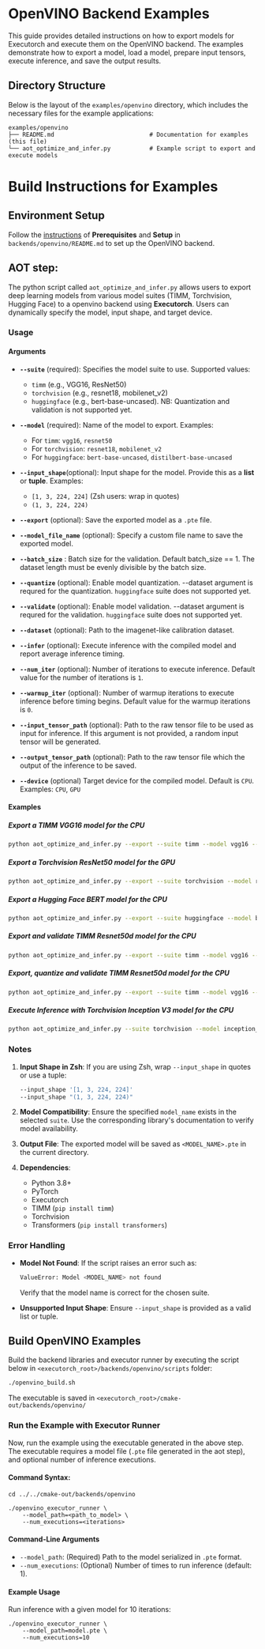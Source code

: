 # OpenVINO Backend Examples

This guide provides detailed instructions on how to export models for Executorch and execute them on the OpenVINO backend. The examples demonstrate how to export a model, load a model, prepare input tensors, execute inference, and save the output results.

## Directory Structure

Below is the layout of the `examples/openvino` directory, which includes the necessary files for the example applications:

```
examples/openvino
├── README.md                           # Documentation for examples (this file)
└── aot_optimize_and_infer.py           # Example script to export and execute models
```

# Build Instructions for Examples

## Environment Setup
Follow the [instructions](../../backends/openvino/README.md) of **Prerequisites** and **Setup** in `backends/openvino/README.md` to set up the OpenVINO backend.

## AOT step:

The python script called `aot_optimize_and_infer.py` allows users to export deep learning models from various model suites (TIMM, Torchvision, Hugging Face) to a openvino backend using **Executorch**. Users can dynamically specify the model, input shape, and target device.

### **Usage**


#### **Arguments**
- **`--suite`** (required):
  Specifies the model suite to use.
  Supported values:
  - `timm` (e.g., VGG16, ResNet50)
  - `torchvision` (e.g., resnet18, mobilenet_v2)
  - `huggingface` (e.g., bert-base-uncased). NB: Quantization and validation is not supported yet.

- **`--model`** (required):
  Name of the model to export.
  Examples:
  - For `timm`: `vgg16`, `resnet50`
  - For `torchvision`: `resnet18`, `mobilenet_v2`
  - For `huggingface`: `bert-base-uncased`, `distilbert-base-uncased`

- **`--input_shape`**(optional):
  Input shape for the model. Provide this as a **list** or **tuple**.
  Examples:
  - `[1, 3, 224, 224]` (Zsh users: wrap in quotes)
  - `(1, 3, 224, 224)`

- **`--export`** (optional):
  Save the exported model as a `.pte` file.

- **`--model_file_name`** (optional):
  Specify a custom file name to save the exported model.

- **`--batch_size`** :
  Batch size for the validation. Default batch_size == 1.
  The dataset length must be evenly divisible by the batch size.

- **`--quantize`** (optional):
  Enable model quantization. --dataset argument is requred for the quantization. `huggingface` suite  does not supported yet.

- **`--validate`** (optional):
  Enable model validation. --dataset argument is requred for the validation. `huggingface` suite does not supported yet.

- **`--dataset`** (optional):
  Path to the imagenet-like calibration dataset.

- **`--infer`** (optional):
  Execute inference with the compiled model and report average inference timing.

- **`--num_iter`** (optional):
  Number of iterations to execute inference. Default value for the number of iterations is `1`.

- **`--warmup_iter`** (optional):
  Number of warmup iterations to execute inference before timing begins. Default value for the warmup iterations is `0`.

- **`--input_tensor_path`** (optional):
  Path to the raw tensor file to be used as input for inference. If this argument is not provided, a random input tensor will be generated.

- **`--output_tensor_path`** (optional):
  Path to the raw tensor file which the output of the inference to be saved.

- **`--device`** (optional)
  Target device for the compiled model. Default is `CPU`.
  Examples: `CPU`, `GPU`


#### **Examples**

##### Export a TIMM VGG16 model for the CPU
```bash
python aot_optimize_and_infer.py --export --suite timm --model vgg16 --input_shape [1, 3, 224, 224] --device CPU
```

##### Export a Torchvision ResNet50 model for the GPU
```bash
python aot_optimize_and_infer.py --export --suite torchvision --model resnet50 --input_shape "(1, 3, 256, 256)" --device GPU
```

##### Export a Hugging Face BERT model for the CPU
```bash
python aot_optimize_and_infer.py --export --suite huggingface --model bert-base-uncased --input_shape "(1, 512)" --device CPU
```
##### Export and validate TIMM Resnet50d model for the CPU
```bash
python aot_optimize_and_infer.py --export --suite timm --model vgg16 --input_shape [1, 3, 224, 224] --device CPU --validate --dataset /path/to/dataset
```

##### Export, quantize and validate TIMM Resnet50d model for the CPU
```bash
python aot_optimize_and_infer.py --export --suite timm --model vgg16 --input_shape [1, 3, 224, 224] --device CPU --validate --dataset /path/to/dataset --quantize
```

##### Execute Inference with Torchvision Inception V3 model for the CPU
```bash
python aot_optimize_and_infer.py --suite torchvision --model inception_v3 --infer --warmup_iter 10 --num_iter 100 --input_shape "(1, 3, 256, 256)" --device CPU
```

### **Notes**
1. **Input Shape in Zsh**:
   If you are using Zsh, wrap `--input_shape` in quotes or use a tuple:
   ```bash
   --input_shape '[1, 3, 224, 224]'
   --input_shape "(1, 3, 224, 224)"
   ```

2. **Model Compatibility**:
   Ensure the specified `model_name` exists in the selected `suite`. Use the corresponding library's documentation to verify model availability.

3. **Output File**:
   The exported model will be saved as `<MODEL_NAME>.pte` in the current directory.

4. **Dependencies**:
   - Python 3.8+
   - PyTorch
   - Executorch
   - TIMM (`pip install timm`)
   - Torchvision
   - Transformers (`pip install transformers`)

### **Error Handling**
- **Model Not Found**:
  If the script raises an error such as:
  ```bash
  ValueError: Model <MODEL_NAME> not found
  ```
  Verify that the model name is correct for the chosen suite.

- **Unsupported Input Shape**:
  Ensure `--input_shape` is provided as a valid list or tuple.


## Build OpenVINO Examples
Build the backend libraries and executor runner by executing the script below in `<executorch_root>/backends/openvino/scripts` folder:
```bash
./openvino_build.sh
```
The executable is saved in `<executorch_root>/cmake-out/backends/openvino/`

### Run the Example with Executor Runner

Now, run the example using the executable generated in the above step. The executable requires a model file (`.pte` file generated in the aot step), and optional number of inference executions.

#### Command Syntax:

```
cd ../../cmake-out/backends/openvino

./openvino_executor_runner \
    --model_path=<path_to_model> \
    --num_executions=<iterations>
```
#### Command-Line Arguments

- `--model_path`: (Required) Path to the model serialized in `.pte` format.
- `--num_executions`: (Optional) Number of times to run inference (default: 1).

#### Example Usage

Run inference with a given model for 10 iterations:

```
./openvino_executor_runner \
    --model_path=model.pte \
    --num_executions=10
```
